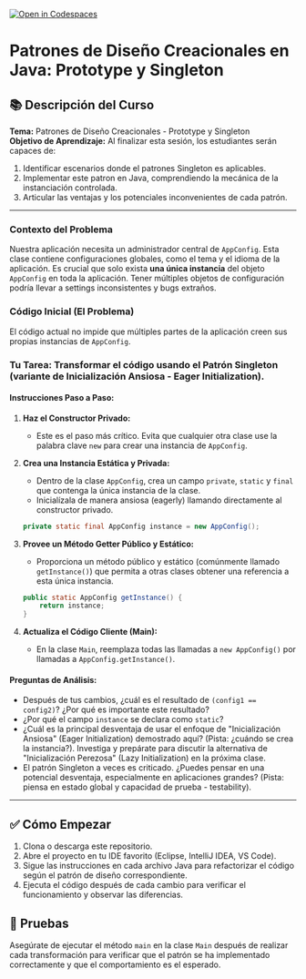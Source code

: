 [![Open in Codespaces](https://classroom.github.com/assets/launch-codespace-2972f46106e565e64193e422d61a12cf1da4916b45550586e14ef0a7c637dd04.svg)](https://classroom.github.com/open-in-codespaces?assignment_repo_id=20487571)
# Patrones de Diseño Creacionales en Java: Prototype y Singleton

## 📚 Descripción del Curso 
**Tema:** Patrones de Diseño Creacionales - Prototype y Singleton  
**Objetivo de Aprendizaje:** Al finalizar esta sesión, los estudiantes serán capaces de:
1.  Identificar escenarios donde el patrones Singleton es aplicables.
2.  Implementar este patron en Java, comprendiendo la mecánica de la instanciación controlada.
3.  Articular las ventajas y los potenciales inconvenientes de cada patrón.

---
### Contexto del Problema
Nuestra aplicación necesita un administrador central de `AppConfig`. Esta clase contiene configuraciones globales, como el tema y el idioma de la aplicación. Es crucial que solo exista **una única instancia** del objeto `AppConfig` en toda la aplicación. Tener múltiples objetos de configuración podría llevar a settings inconsistentes y bugs extraños.

### Código Inicial (El Problema)
El código actual no impide que múltiples partes de la aplicación creen sus propias instancias de `AppConfig`.

### Tu Tarea: Transformar el código usando el Patrón Singleton (variante de Inicialización Ansiosa - Eager Initialization).

#### Instrucciones Paso a Paso:
1.  **Haz el Constructor Privado:**
    *   Este es el paso más crítico. Evita que cualquier otra clase use la palabra clave `new` para crear una instancia de `AppConfig`.

2.  **Crea una Instancia Estática y Privada:**
    *   Dentro de la clase `AppConfig`, crea un campo `private`, `static` y `final` que contenga la única instancia de la clase.
    *   Inicialízala de manera ansiosa (eagerly) llamando directamente al constructor privado.
    ```java
    private static final AppConfig instance = new AppConfig();
    ```

3.  **Provee un Método Getter Público y Estático:**
    *   Proporciona un método público y estático (comúnmente llamado `getInstance()`) que permita a otras clases obtener una referencia a esta única instancia.
    ```java
    public static AppConfig getInstance() {
        return instance;
    }
    ```

4.  **Actualiza el Código Cliente (Main):**
    *   En la clase `Main`, reemplaza todas las llamadas a `new AppConfig()` por llamadas a `AppConfig.getInstance()`.

#### Preguntas de Análisis:
*   Después de tus cambios, ¿cuál es el resultado de `(config1 == config2)`? ¿Por qué es importante este resultado?
*   ¿Por qué el campo `instance` se declara como `static`?
*   ¿Cuál es la principal desventaja de usar el enfoque de "Inicialización Ansiosa" (Eager Initialization) demostrado aquí? (Pista: ¿cuándo se crea la instancia?). Investiga y prepárate para discutir la alternativa de "Inicialización Perezosa" (Lazy Initialization) en la próxima clase.
*   El patrón Singleton a veces es criticado. ¿Puedes pensar en una potencial desventaja, especialmente en aplicaciones grandes? (Pista: piensa en estado global y capacidad de prueba - testability).

---

## ✅ Cómo Empezar
1.  Clona o descarga este repositorio.
2.  Abre el proyecto en tu IDE favorito (Eclipse, IntelliJ IDEA, VS Code).
3.  Sigue las instrucciones en cada archivo Java para refactorizar el código según el patrón de diseño correspondiente.
4.  Ejecuta el código después de cada cambio para verificar el funcionamiento y observar las diferencias.

## 🧪 Pruebas
Asegúrate de ejecutar el método `main` en la clase `Main` después de realizar cada transformación para verificar que el patrón se ha implementado correctamente y que el comportamiento es el esperado.